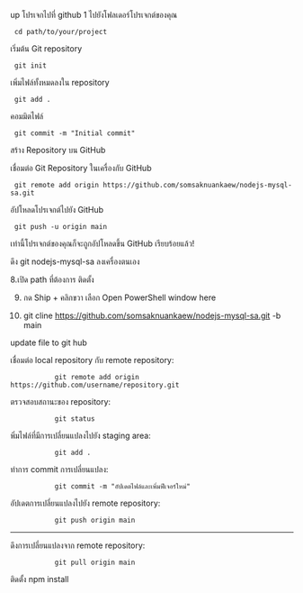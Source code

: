 up โปรเจกไปที่ github
1 ไปยังโฟลเดอร์โปรเจกต์ของคุณ

     cd path/to/your/project

เริ่มต้น Git repository

     git init

เพิ่มไฟล์ทั้งหมดลงใน repository

     git add .

คอมมิตไฟล์

     git commit -m "Initial commit"

สร้าง Repository บน GitHub

เชื่อมต่อ Git Repository ในเครื่องกับ GitHub

     git remote add origin https://github.com/somsaknuankaew/nodejs-mysql-sa.git

อัปโหลดโปรเจกต์ไปยัง GitHub

     git push -u origin main

เท่านี้โปรเจกต์ของคุณก็จะถูกอัปโหลดขึ้น GitHub เรียบร้อยแล้ว!

 ดึง git nodejs-mysql-sa ลงเครื่องตนเอง

8.เปิด path ที่ต้องการ ติดตั้ง 

9. กด Ship + คลิกขวา เลือก Open PowerShell window here
 
10. 
      git cline https://github.com/somsaknuankaew/nodejs-mysql-sa.git -b main


update file to git hub 

เชื่อมต่อ local repository กับ remote repository: 

               git remote add origin https://github.com/username/repository.git

ตรวจสอบสถานะของ repository:

               git status

พิ่มไฟล์ที่มีการเปลี่ยนแปลงไปยัง staging area:

               git add .

ทำการ commit การเปลี่ยนแปลง:

               git commit -m "อัปเดตไฟล์และเพิ่มฟีเจอร์ใหม่"

อัปเดตการเปลี่ยนแปลงไปยัง remote repository:

               git push origin main
----------------------------------------------
ดึงการเปลี่ยนแปลงจาก remote repository:
                
               git pull origin main 
ติดตั้ง 
               npm install
